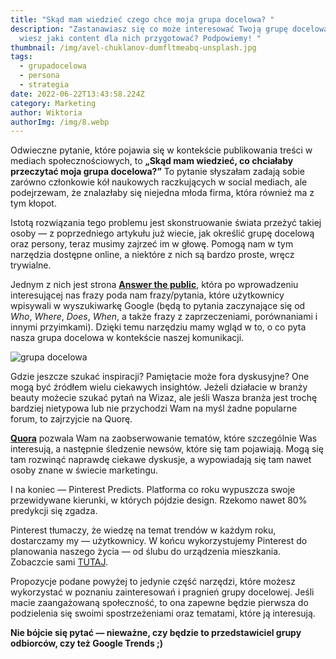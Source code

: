 ```yaml
---
title: "Skąd mam wiedzieć czego chce moja grupa docelowa? "
description: "Zastanawiasz się co może interesować Twoją grupę docelową? Nie
  wiesz jaki content dla nich przygotować? Podpowiemy! "
thumbnail: /img/avel-chuklanov-dumfltmeabq-unsplash.jpg
tags:
  - grupadocelowa
  - persona
  - strategia
date: 2022-06-22T13:43:58.224Z
category: Marketing
author: Wiktoria
authorImg: /img/8.webp
---
```

Odwieczne pytanie, które pojawia się w kontekście publikowania treści w mediach społecznościowych, to **„Skąd mam wiedzieć, co chciałaby przeczytać moja grupa docelowa?”** To pytanie słyszałam zadają sobie zarówno członkowie kół naukowych raczkujących w social mediach, ale podejrzewam, że znalazłaby się niejedna młoda firma, która również ma z tym kłopot. 

Istotą rozwiązania tego problemu jest skonstruowanie świata przeżyć takiej osoby — z poprzedniego artykułu już wiecie, jak określić grupę docelową oraz persony, teraz musimy zajrzeć im w głowę. Pomogą nam w tym narzędzia dostępne online, a niektóre z nich są bardzo proste, wręcz trywialne. 

Jednym z nich jest strona **[Answer the public](https://answerthepublic.com/)**, która po wprowadzeniu interesującej nas frazy poda nam frazy/pytania, które użytkownicy wpisywali w wyszukiwarkę Google (będą to pytania zaczynające się od *Who*, *Where*, *Does*, *When*, a także frazy z zaprzeczeniami, porównaniami i innymi przyimkami). Dzięki temu narzędziu mamy wgląd w to, o co pyta nasza grupa docelowa w kontekście naszej komunikacji. 

![grupa docelowa](/img/2.png "Answer the public")

Gdzie jeszcze szukać inspiracji? Pamiętacie może fora dyskusyjne? One mogą być źródłem wielu ciekawych insightów. Jeżeli działacie w branży beauty możecie szukać pytań na Wizaz, ale jeśli Wasza branża jest trochę bardziej nietypowa lub nie przychodzi Wam na myśl żadne popularne forum, to zajrzyjcie na Quorę. 

**[Quora](https://pl.quora.com/)** pozwala Wam na zaobserwowanie tematów, które szczególnie Was interesują, a następnie śledzenie newsów, które się tam pojawiają. Mogą się tam rozwinąć naprawdę ciekawe dyskusje, a wypowiadają się tam nawet osoby znane w świecie marketingu. 

I na koniec — Pinterest Predicts. Platforma co roku wypuszcza swoje przewidywane kierunki, w których pójdzie design. Rzekomo nawet 80% predykcji się zgadza. 

Pinterest tłumaczy, że wiedzę na temat trendów w każdym roku, dostarczamy my — użytkownicy. W końcu wykorzystujemy Pinterest do planowania naszego życia — od ślubu do urządzenia mieszkania. Zobaczcie sami [TUTAJ](https://business.pinterest.com/pl/pinterest-predicts/). 

Propozycje podane powyżej to jedynie część narzędzi, które możesz wykorzystać w poznaniu zainteresowań i pragnień grupy docelowej. Jeśli macie zaangażowaną społeczność, to ona zapewne będzie pierwsza do podzielenia się swoimi spostrzeżeniami oraz tematami, które ją interesują. 

**Nie bójcie się pytać — nieważne, czy będzie to przedstawiciel grupy odbiorców, czy też Google Trends ;)**
